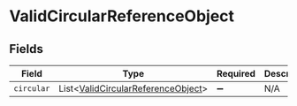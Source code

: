 # ValidCircularReferenceObject


## Fields

| Field                                                                                      | Type                                                                                       | Required                                                                                   | Description                                                                                |
| ------------------------------------------------------------------------------------------ | ------------------------------------------------------------------------------------------ | ------------------------------------------------------------------------------------------ | ------------------------------------------------------------------------------------------ |
| `circular`                                                                                 | List\<[ValidCircularReferenceObject](../../models/shared/ValidCircularReferenceObject.md)> | :heavy_minus_sign:                                                                         | N/A                                                                                        |
